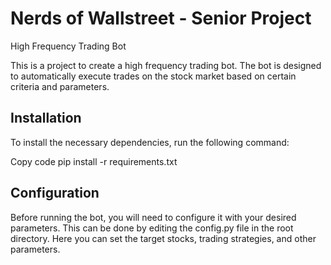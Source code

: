 # Nerds of Wallstreet - Senior Project
High Frequency Trading Bot

This is a project to create a high frequency trading bot. The bot is designed to automatically execute trades on the stock market based on certain criteria and parameters.

## Installation

To install the necessary dependencies, run the following command:

Copy code
pip install -r requirements.txt
## Configuration

Before running the bot, you will need to configure it with your desired parameters. This can be done by editing the config.py file in the root directory. Here you can set the target stocks, trading strategies, and other parameters.




